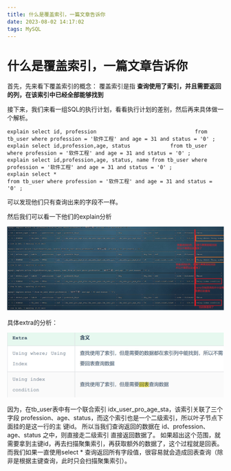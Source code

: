 ```yaml
---
title: 什么是覆盖索引，一篇文章告诉你
date: 2023-08-02 14:17:02
tags: MySQL
---
```




# 什么是覆盖索引，一篇文章告诉你

首先，先来看下覆盖索引的概念： 覆盖索引是指 **查询使用了索引，并且需要返回的列，在该索引中已经全部能够找到** 

 接下来，我们来看一组SQL的执行计划，看看执行计划的差别，然后再来具体做一个解析。  

```plsql
explain select id, profession 								 from tb_user where profession = '软件工程' and age = 31 and status = '0' ;
explain select id,profession,age, status 			 from tb_user	where profession = '软件工程' and age = 31 and status = '0' ;
explain select id,profession,age, status, name from tb_user where profession = '软件工程' and age = 31 and status = '0' ;
explain select * 															 from tb_user where profession = '软件工程' and age = 31 and status = '0' ;
```

可以发现他们只有查询出来的字段不一样。

然后我们可以看一下他们的explain分析

![img](../pic/%E4%BB%80%E4%B9%88%E6%98%AF%E8%A6%86%E7%9B%96%E7%B4%A2%E5%BC%95%EF%BC%8C%E4%B8%80%E7%AF%87%E6%96%87%E7%AB%A0%E5%91%8A%E8%AF%89%E4%BD%A0/1690955845816-f7ee30c4-6e46-469d-9692-79b9c382f45d.png)

具体extra的分析：

![img](../pic/%E4%BB%80%E4%B9%88%E6%98%AF%E8%A6%86%E7%9B%96%E7%B4%A2%E5%BC%95%EF%BC%8C%E4%B8%80%E7%AF%87%E6%96%87%E7%AB%A0%E5%91%8A%E8%AF%89%E4%BD%A0/1690955884747-9a83c2b0-ecaa-4f90-a1f9-84aff13291d9.png)

因为，在tb_user表中有一个联合索引 idx_user_pro_age_sta，该索引关联了三个字段 profession、age、status，而这个索引也是一个二级索引，所以叶子节点下面挂的是这一行的主 键id。 所以当我们查询返回的数据在 id、profession、age、status 之中，则直接走二级索引 直接返回数据了。 如果超出这个范围，就需要拿到主键id，再去扫描聚集索引，再获取额外的数据了，这个过程就是回表。 而我们如果一直使用select * 查询返回所有字段值，很容易就会造成回表查询（除非是根据主键查询，此时只会扫描聚集索引）。  
